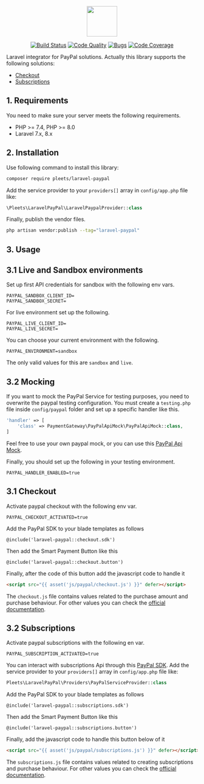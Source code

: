 <p align="center"><img src="https://blog.pleets.org/img/articles/laravel-paypal-icon.png" height="80"></p>

<p align="center">
<a href="https://travis-ci.org/pleets/laravel-paypal"><img src="https://travis-ci.org/pleets/laravel-paypal.svg?branch=master" alt="Build Status"></a>
<a href="https://scrutinizer-ci.com/g/pleets/laravel-paypal"><img src="https://img.shields.io/scrutinizer/g/pleets/laravel-paypal.svg" alt="Code Quality"></a>
<a href="https://sonarcloud.io/dashboard?id=pleets_laravel-paypal"><img src="https://sonarcloud.io/api/project_badges/measure?project=pleets_laravel-paypal&metric=security_rating" alt="Bugs"></a>
<a href="https://scrutinizer-ci.com/g/pleets/laravel-paypal/?branch=master"><img src="https://scrutinizer-ci.com/g/pleets/laravel-paypal/badges/coverage.png?b=master" alt="Code Coverage"></a>
</p>

Laravel integrator for PayPal solutions. Actually this library supports the following solutions:

- [Checkout](#31-checkout)
- [Subscriptions](#32-subscriptions)

## 1. Requirements

You need to make sure your server meets the following requirements.

- PHP >= 7.4, PHP >= 8.0
- Laravel 7.x, 8.x

## 2. Installation

Use following command to install this library:

```bash
composer require pleets/laravel-paypal
```

Add the service provider to your `providers[]` array in `config/app.php` file like: 

```php
\Pleets\LaravelPayPal\LaravelPaypalProvider::class
```

Finally, publish the vendor files.

```bash
php artisan vendor:publish --tag="laravel-paypal"
```

## 3. Usage

## 3.1 Live and Sandbox environments

Set up first API credentials for sandbox with the following env vars.

```properties
PAYPAL_SANDBOX_CLIENT_ID=
PAYPAL_SANDBOX_SECRET=
```

For live environment set up the following.

```properties
PAYPAL_LIVE_CLIENT_ID=
PAYPAL_LIVE_SECRET=
```
You can choose your current environment with the following.

```properties
PAYPAL_ENVIRONMENT=sandbox
```

The only valid values for this are `sandbox` and `live`.

## 3.2 Mocking

If you want to mock the PayPal Service for testing purposes, you need to overwrite the paypal testing configuration. 
You must create a `testing.php` file inside `config/paypal` folder and set up a specific handler like this.

```php
'handler' => [
    'class' => PaymentGateway\PayPalApiMock\PayPalApiMock::class,
]
```

Feel free to use your own paypal mock, or you can use this [PayPal Api Mock](https://github.com/payment-gateways/paypal-api-mock).

Finally, you should set up the following in your testing environment.

```properties
PAYPAL_HANDLER_ENABLED=true
```

## 3.1 Checkout

Activate paypal checkout with the following env var.

```properties
PAYPAL_CHECKOUT_ACTIVATED=true
```

Add the PayPal SDK to your blade templates as follows

```blade
@include('laravel-paypal::checkout.sdk')
```

Then add the Smart Payment Button like this

```blade
@include('laravel-paypal::checkout.button')
```

Finally, after the code of this button add the javascript code to handle it

```html
<script src="{{ asset('js/paypal/checkout.js') }}" defer></script>
```

The `checkout.js` file contains values related to the purchase amount and purchase behaviour.
For other values you can check the [official documentation](https://developer.paypal.com/docs/api/orders/v2#orders_create).

## 3.2 Subscriptions

Activate paypal subscriptions with the following en var.

```properties
PAYPAL_SUBSCRIPTION_ACTIVATED=true
```

You can interact with subscriptions Api through this [PayPal SDK](payment-gateways/paypal-sdk). Add the service provider
to your `providers[]` array in `config/app.php` file like:

```php
Pleets\LaravelPayPal\Providers\PayPalServiceProvider::class
```

Add the PayPal SDK to your blade templates as follows

```blade
@include('laravel-paypal::subscriptions.sdk')
```

Then add the Smart Payment Button like this

```blade
@include('laravel-paypal::subscriptions.button')
```

Finally, add the javascript code to handle this button below of it

```html
<script src="{{ asset('js/paypal/subscriptions.js') }}" defer></script>
```

The `subscriptions.js` file contains values related to creating subscriptions and purchase behaviour.
For other values you can check the [official documentation](https://developer.paypal.com/docs/subscriptions/integrate/#create-the-subscription).
